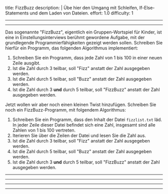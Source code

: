 title: FizzBuzz
description: |
  Übe hier den Umgang mit Schleifen, If-Else-Statements und dem Laden von Dateien.
effort: 1.0
difficulty: 1

---
---
Das sogenannte "FizzBuzz", eigentlich ein Gruppen-Wortspiel für Kinder, ist eine in Einstellungsinterviews berühmt gewordene Aufgabe, mit der grundlegende Programmierfähigkeiten gezeigt werden sollen. Schreiben Sie hierfür ein Programm, das folgenden Algorithmus implementiert:

1. Schreiben Sie ein Programm, dass jede Zahl von 1 bis 100 in einer neuen Zeile ausgibt.
2. Ist die Zahl durch 3 teilbar, soll "Fizz" anstatt der Zahl ausgegeben werden.
3. Ist die Zahl durch 5 teilbar, soll "Buzz" anstatt der Zahl ausgegeben werden.
4. Ist die Zahl durch 3 **und** durch 5 teilbar, soll "FizzBuzz" anstatt der Zahl ausgegeben werden.

Jetzt wollen wir aber noch einen kleinen Twist hinzufügen. Schreiben Sie noch ein FizzBuzz-Programm, mit folgendem Algorithmus:

1. Schreiben Sie ein Programm, dass den Inhalt der Datei `fizzlist.txt` läd. In jeder Zeile dieser Datei befindet sich eine Zahl, insgesamt sind alle Zahlen von 1 bis 100 vertreten.
2. Iterieren Sie über die Zeilen der Datei und lesen Sie die Zahl aus. 
3. Ist die Zahl durch 3 teilbar, soll "Fizz" anstatt der Zahl ausgegeben werden.
4. Ist die Zahl durch 5 teilbar, soll "Buzz" anstatt der Zahl ausgegeben werden.
5. Ist die Zahl durch 3 **und** durch 5 teilbar, soll "FizzBuzz" anstatt der Zahl ausgegeben werden.
---
---

---
---